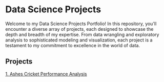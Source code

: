 # Data Science Projects
 
Welcome to my Data Science Projects Portfolio! In this repository, you'll encounter a diverse array of projects, each designed to showcase the depth and breadth of my expertise. From data wrangling and exploratory analysis to sophisticated modeling and visualization, each project is a testament to my commitment to excellence in the world of data.

## Projects
[1. Ashes Cricket Performance Analysis](https://github.com/THEjasonjiang/myPortfolio/tree/main/Ashes%20Cricket%20Performance%20Analysis)